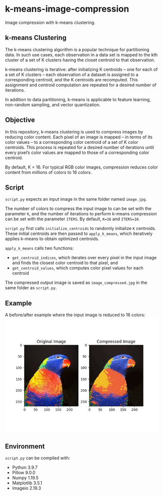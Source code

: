 # k-means-image-compression
Image compression with k-means clustering.

## k-means Clustering
The k-means clustering algorithm is a popular technique for partitioning data. In such use cases, each observation in a data set is mapped to the kth cluster of a set of K clusters having the closet centroid to that observation. 

k-means clustering is iterative: after initializing K centroids – one for each of a set of K clusters – each observation of a dataset is assigned to a corresponding centroid, and the K centroids are recomputed.  This assignment and centroid computation are repeated for a desired number of iterations.  

In addition to data partitioning, k-means is applicable to feature learning, non-random sampling, and vector quantization. 

## Objective
In this repository, k-means clustering is used to compress images by reducing color content. Each pixel of an image is mapped – in terms of its color values – to a corresponding color centroid of a set of K color centroids.  This process is repeated for a desired number of iterations until every pixel’s color values are mapped to those of a corresponding color centroid. 

By default, K = 16. For typical RGB color images, compression reduces color content from millions of colors to 16 colors.  

## Script
`script.py` expects an input image in the same folder named `image.jpg`. 

The number of colors to compress the input image to can be set with the parameter `K`, and the number of iterations to perform k-means compression can be set with the parameter `ITERS`. By default, `K=16` and `ITERS=10`.

`script.py` first calls `initialize_centroids` to randomly initialize `K` centroids. These initial centroids are then passed to `apply_k_means`, which iteratively applies k-means to obtain optimized centroids. 

`apply_k_means` calls two functions:

-	`get_centroid_indices`, which iterates over every pixel in the input image and finds the closest color centroid to that pixel, and
-	`get_centroid_values`, which computes color pixel values for each centroid

The compressed output image is saved as `image_compressed.jpg` in the same folder as `script.py`.

## Example
A before/after example where the input image is reduced to 16 colors:
![Before/after example](example.png)

## Environment
`script.py` can be compiled with:
- Python 3.9.7
- Pillow 9.0.0
- Numpy 1.19.5
- Matplotlib 3.5.1
- Imageio 2.19.3


